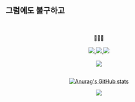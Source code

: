 ## 그럼에도 불구하고
<br/>
<br/>

  <div align="center">
🧑🏻‍💻
<br><br>
<a href="https://sponge-mind-3a2.notion.site/Somang-Ku-3a65acc077e74b4a9790b4ecefa33712" target="_blank"><img src="https://img.shields.io/badge/Portfolio-000000?style=flat-square&logo=Notion&logoColor=white"/>
<a href="https://velog.io/@somang9" target="_blank"><img src="https://img.shields.io/badge/Dev&StudyBlog-20C997?style=flat-square&logo=velog&logoColor=white"/> 
<a href="mailto:ksmang09@naver.com" target="_blank"><img src="https://img.shields.io/badge/Mail-EA4335?style=flat-square&logo=gmail&logoColor=white"/>

<br>
<br>
<div>
<img src="https://github-readme-stats.vercel.app/api/top-langs/?username=9somang&layout=compact"><br><br>

![Anurag's GitHub stats](https://github-readme-stats.vercel.app/api?username=9somang&show_icons=true&theme=prussian)
    
<a href="https://hits.seeyoufarm.com"><img src="https://hits.seeyoufarm.com/api/count/incr/badge.svg?url=https%3A%2F%2Fgithub.com%2F9somang%2Fhit-counter&count_bg=%232ACEC9&title_bg=%23555555&icon=github.svg&icon_color=%23E7E7E7&title=Today+%2F+All&edge_flat=false"/></a>
